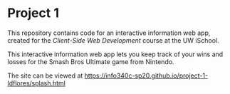 # Project 1

This repository contains code for an interactive information web app, created for the _Client-Side Web Development_ course at the UW iSchool.

This interactive information web app lets you keep track of your wins and losses for the Smash Bros Ultimate game from Nintendo. 

The site can be viewed at https://info340c-sp20.github.io/project-1-ldflores/splash.html
